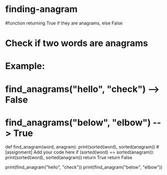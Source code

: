 # finding-anagram
#function  returning True  if they are anagrams, else  False
# Check if two words are anagrams
# Example:
# find_anagrams("hello", "check") --> False
# find_anagrams("below", "elbow") --> True


def find_anagram(word, anagram):
    print(sorted(word), sorted(anagram))
    # [assignment] Add your code here
    if (sorted(word) == sorted(anagram)):
        print(sorted(word), sorted(anagram))
        return True
    return False


print(find_anagram("hello", "check"))
print(find_anagram("below", "elbow"))
